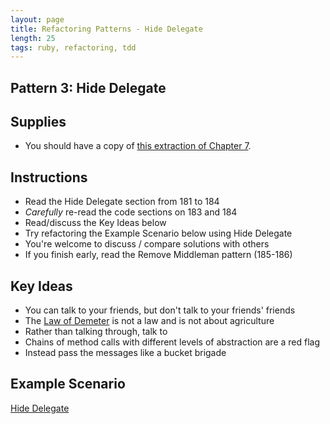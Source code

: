 ```yaml
---
layout: page
title: Refactoring Patterns - Hide Delegate
length: 25
tags: ruby, refactoring, tdd
---
```


## Pattern 3: Hide Delegate

## Supplies

* You should have a copy of
[this extraction of Chapter 7](https://dl.dropboxusercontent.com/u/69001/Refactoring/Refactoring%20-%20Chapter%207.pdf).

## Instructions

* Read the Hide Delegate section from 181 to 184
* *Carefully* re-read the code sections on 183 and 184
* Read/discuss the Key Ideas below
* Try refactoring the Example Scenario below using Hide Delegate
* You're welcome to discuss / compare solutions with others
* If you finish early, read the Remove Middleman pattern (185-186)

## Key Ideas

* You can talk to your friends, but don't talk to your friends' friends
* The [Law of Demeter](http://en.wikipedia.org/wiki/Law_of_Demeter) is not a law
and is not about agriculture
* Rather than talking through, talk to
* Chains of method calls with different levels of abstraction are a red flag
* Instead pass the messages like a bucket brigade

## Example Scenario

[Hide Delegate](https://github.com/turingschool-examples/refactoring_patterns/blob/master/test/station_3_hide_delegate_test.rb)
